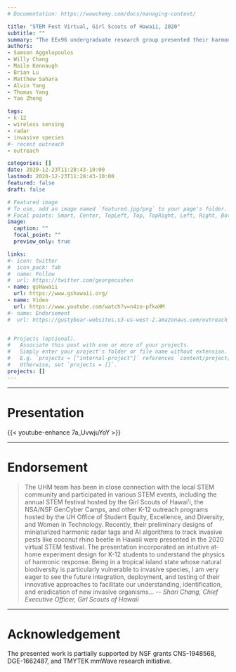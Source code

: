 ```yaml
---
# Documentation: https://wowchemy.com/docs/managing-content/

title: "STEM Fest Virtual, Girl Scouts of Hawaii, 2020"
subtitle: ""
summary: "The EEx96 undergraduate research group presented their harmonic radar system for coconut rhinoceros beetle (CRB) tracking in the Girl Scouts of Hawaii's 2020 STEM festival."
authors:
- Samson Aggelopoulos
- Willy Chang
- Maile Kennaugh
- Brian Lu
- Matthew Sahara
- Alvin Yang
- Thomas Yang
- Yao Zheng

tags:
- k-12
- wireless sensing
- radar
- invasive species
#- recent outreach
- outreach

categories: []
date: 2020-12-23T11:28:43-10:00
lastmod: 2020-12-23T11:28:43-10:00
featured: false
draft: false

# Featured image
# To use, add an image named `featured.jpg/png` to your page's folder.
# Focal points: Smart, Center, TopLeft, Top, TopRight, Left, Right, BottomLeft, Bottom, BottomRight.
image:
  caption: ""
  focal_point: ""
  preview_only: true

links:
#- icon: twitter
#  icon_pack: fab
#  name: Follow
#  url: https://twitter.com/georgecushen
- name: gsHawaii
  url: https://www.gshawaii.org/
- name: Video
  url: https://www.youtube.com/watch?v=n4zo-pfkaHM
#- name: Endorsement
#  url: https://gustybear-websites.s3-us-west-2.amazonaws.com/outreach_2020_gsh_stem_festival/Support+for+UH+Manoa+Team+in+Competition+for+National+AI+Research+Institutes+2020+12+02+SC.pdf


# Projects (optional).
#   Associate this post with one or more of your projects.
#   Simply enter your project's folder or file name without extension.
#   E.g. `projects = ["internal-project"]` references `content/project/deep-learning/index.md`.
#   Otherwise, set `projects = []`.
projects: []
---
```

***
# Presentation
{{< youtube-enhance 7a_UvwjuYoY >}}

***

# Endorsement
> The UHM team has been in close connection with the local STEM community and participated in various STEM events, including the annual STEM festival hosted by the Girl Scouts of Hawai’i, the NSA/NSF GenCyber Camps, and other K-12 outreach programs hosted by the UH Office of Student Equity, Excellence, and Diversity, and Women in Technology. Recently, their preliminary designs of miniaturized harmonic radar tags and AI algorithms to track invasive pests like coconut rhino beetle in Hawaii were presented in the 2020 virtual STEM festival. The presentation incorporated an intuitive at-home experiment design for K-12 students to understand the physics of harmonic response. Being in a tropical island state whose natural biodiversity is particularly vulnerable to invasive species, I am very eager to see the future integration, deployment, and testing of their innovative approaches to facilitate our understanding, identification, and eradication of new invasive organisms...
> -- <cite>Shari Chang, Chief Executive Officer, Girl Scouts of Hawaii </cite>

***
# Acknowledgement
The presented work is partially supported by NSF grants CNS-1948568, DGE-1662487, and
TMYTEK mmWave research initiative.
